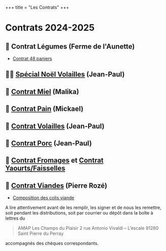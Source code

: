 +++
title = "Les Contrats"
+++

# Contrats 2024-2025

## 🍆 Contrat Légumes (Ferme de l'Aunette)
  * [Contrat 48 paniers](/contrats/Contrat_Panier_legumes_2025_v2.pdf)

## 🐔🎄 [Spécial Noël Volailles](/contrats/2024%20TARIFS%20VOLAILLES%20FETES.xlsx) (Jean-Paul)

## 🍯 [Contrat Miel](/contrats/contrat_miel_2024.docx) (Malika)
## 🥖 [Contrat Pain](/contrats/Contrat-Pain-2024.docx) (Mickael)
## 🐔 [Contrat Volailles](/contrats/2024-CONTRAT-VOLAILLES.doc) (Jean-Paul)
## 🐷 [Contrat Porc](/contrats/2024-CONTRAT-PORC-St-Pierre-du-Perray.doc) (Jean-Paul)
## 🧀 [Contrat Fromages](/contrats/2024-CONTRAT-FROMAGES-CHEVRE.docx) et [Contrat Yaourts/Faisselles](/contrats/2024-CONTRAT-FAISSELLES.docx)
## 🐂 [Contrat Viandes](/contrats/Tableau-commande-Amapiens-mai-2024.docx) (Pierre Rozé)
  * [Composition des colis viande](/contrats/rozay-tarifs-_composition-des-colis_2024.docx)


A lire attentivement avant de les remplir, les signer et de nous les remettre, soit pendant les distributions, soit par courrier ou dépôt dans la boîte à lettres du

> AMAP Les Champs du Plaisir
> 2 rue Antonio Vivaldi – L’escale
> 91280 Saint Pierre du Perray

accompagnés des chèques correspondants.
